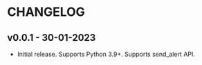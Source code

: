 # CHANGELOG
## v0.0.1 - 30-01-2023
  - Initial release. Supports Python 3.9+. Supports send_alert API.